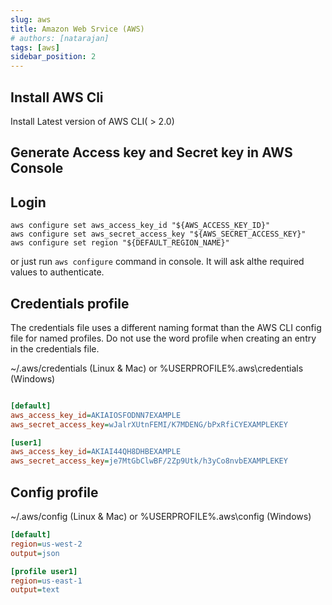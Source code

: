 ```yaml
---
slug: aws
title: Amazon Web Srvice (AWS)
# authors: [natarajan]
tags: [aws]
sidebar_position: 2
---
```


## Install AWS Cli

Install Latest version of AWS CLI( > 2.0)

## Generate Access key and Secret key in AWS Console

## Login

```shell title=Authenticate AWS Cli
aws configure set aws_access_key_id "${AWS_ACCESS_KEY_ID}"
aws configure set aws_secret_access_key "${AWS_SECRET_ACCESS_KEY}"
aws configure set region "${DEFAULT_REGION_NAME}"
```

or just run `aws configure` command in console. It will ask althe required values to authenticate.

## Credentials profile

The credentials file uses a different naming format than the AWS CLI config file for named profiles. Do not use the word profile when creating an entry in the credentials file.

~/.aws/credentials (Linux & Mac) or %USERPROFILE%\.aws\credentials (Windows)

```ini

[default]
aws_access_key_id=AKIAIOSFODNN7EXAMPLE
aws_secret_access_key=wJalrXUtnFEMI/K7MDENG/bPxRfiCYEXAMPLEKEY

[user1]
aws_access_key_id=AKIAI44QH8DHBEXAMPLE
aws_secret_access_key=je7MtGbClwBF/2Zp9Utk/h3yCo8nvbEXAMPLEKEY

```

## Config profile

~/.aws/config (Linux & Mac) or %USERPROFILE%\.aws\config (Windows)

```ini
[default]
region=us-west-2
output=json

[profile user1]
region=us-east-1
output=text
```


